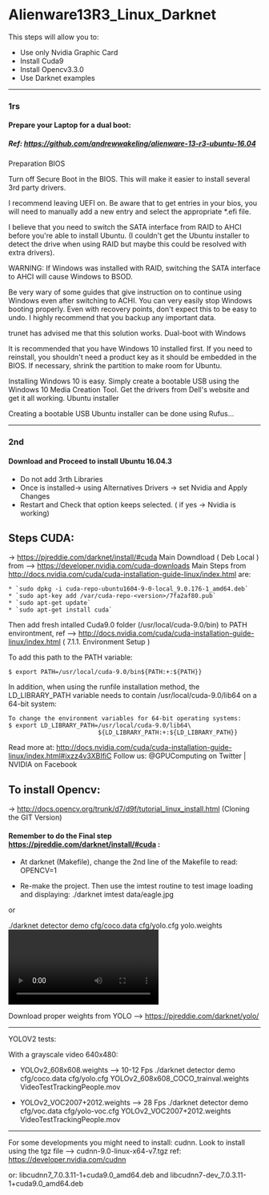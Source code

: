 # Alienware13R3_Linux_Darknet
This steps will allow you to: 
* Use only Nvidia Graphic Card
* Install Cuda9
* Install Opencv3.3.0
* Use Darknet examples

-----------------------------------------------------------------------
### 1rs 
#### Prepare your Laptop for a dual boot: 
##### Ref: https://github.com/andrewwakeling/alienware-13-r3-ubuntu-16.04
Preparation
BIOS

Turn off Secure Boot in the BIOS. This will make it easier to install several 3rd party drivers.

I recommend leaving UEFI on. Be aware that to get entries in your bios, you will need to manually add a new entry and select the appropriate *.efi file.

I believe that you need to switch the SATA interface from RAID to AHCI before you're able to install Ubuntu. (I couldn't get the Ubuntu installer to detect the drive when using RAID but maybe this could be resolved with extra drivers).

WARNING: If Windows was installed with RAID, switching the SATA interface to AHCI will cause Windows to BSOD.

Be very wary of some guides that give instruction on to continue using Windows even after switching to ACHI. You can very easily stop Windows booting properly. Even with recovery points, don't expect this to be easy to undo. I highly recommend that you backup any important data.

trunet has advised me that this solution works.
Dual-boot with Windows

It is recommended that you have Windows 10 installed first. If you need to reinstall, you shouldn't need a product key as it should be embedded in the BIOS. If necessary, shrink the partition to make room for Ubuntu.

Installing Windows 10 is easy. Simply create a bootable USB using the Windows 10 Media Creation Tool. Get the drivers from Dell's website and get it all working.
Ubuntu installer

Creating a bootable USB Ubuntu installer can be done using Rufus... 

----------------------------------------------------------------------

### 2nd

#### Download and Proceed to install Ubuntu 16.04.3

 - Do not add 3rth Libraries
 - Once is installed-> using Alternatives Drivers -> set Nvidia and Apply Changes
 - Restart and Check that option keeps selected. ( if yes -> Nvidia is working) 

## Steps CUDA:
-> https://pjreddie.com/darknet/install/#cuda
Main Downdload ( Deb Local ) from --> https://developer.nvidia.com/cuda-downloads
Main Steps from http://docs.nvidia.com/cuda/cuda-installation-guide-linux/index.html are: 

    * `sudo dpkg -i cuda-repo-ubuntu1604-9-0-local_9.0.176-1_amd64.deb`
    * `sudo apt-key add /var/cuda-repo-<version>/7fa2af80.pub`
    * `sudo apt-get update`
    * `sudo apt-get install cuda`
Then add fresh intalled Cuda9.0 folder (/usr/local/cuda-9.0/bin) to PATH environtment, ref --> http://docs.nvidia.com/cuda/cuda-installation-guide-linux/index.html ( 7.1.1. Environment Setup )

To add this path to the PATH variable:

    $ export PATH=/usr/local/cuda-9.0/bin${PATH:+:${PATH}}

In addition, when using the runfile installation method, the LD_LIBRARY_PATH variable needs to contain /usr/local/cuda-9.0/lib64 on a 64-bit system:

    To change the environment variables for 64-bit operating systems:
    $ export LD_LIBRARY_PATH=/usr/local/cuda-9.0/lib64\
                             ${LD_LIBRARY_PATH:+:${LD_LIBRARY_PATH}}

Read more at: http://docs.nvidia.com/cuda/cuda-installation-guide-linux/index.html#ixzz4v3XBIfiC
Follow us: @GPUComputing on Twitter | NVIDIA on Facebook


## To install Opencv: 
-> http://docs.opencv.org/trunk/d7/d9f/tutorial_linux_install.html (Cloning the GIT Version)

#### Remember to do the Final step https://pjreddie.com/darknet/install/#cuda : 

* At darknet (Makefile), change the 2nd line of the Makefile to read:
OPENCV=1

* Re-make the project. Then use the imtest routine to test image loading and displaying:
./darknet imtest data/eagle.jpg

or

./darknet detector demo cfg/coco.data cfg/yolo.cfg yolo.weights <video file>

Download proper weights from YOLO --> https://pjreddie.com/darknet/yolo/

---------------------------------------------------------------------------------------

YOLOV2 tests: 

With a grayscale video 640x480: 

* YOLOv2_608x608.weights --> 10-12 Fps
./darknet detector demo cfg/coco.data cfg/yolo.cfg YOLOv2_608x608_COCO_trainval.weights VideoTestTrackingPeople.mov

* YOLOv2_VOC2007+2012.weights --> 28 Fps
 ./darknet detector demo cfg/voc.data cfg/yolo-voc.cfg YOLOv2_VOC2007+2012.weights VideoTestTrackingPeople.mov

----------------------------------------------------------------------------------------

For some developments you might need to install: cudnn. Look to install using the tgz file --> cudnn-9.0-linux-x64-v7.tgz
ref: https://developer.nvidia.com/cudnn

or: libcudnn7_7.0.3.11-1+cuda9.0_amd64.deb and libcudnn7-dev_7.0.3.11-1+cuda9.0_amd64.deb




